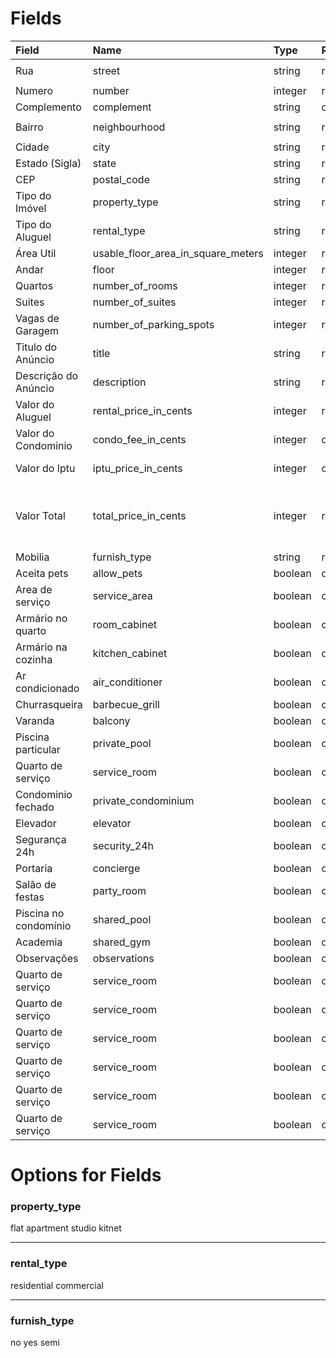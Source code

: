 # Fields

| Field                 | Name                               | Type    | Rules    | Example                                                        |
| :-------------------- | :--------------------------------- | :------ | :------- | :------------------------------------------------------------- |
| Rua                   | street                             | string  | required | `"Avenida Paulista"`                                           |
| Numero                | number                             | integer | required | `123`                                                          |
| Complemento           | complement                         | string  | optional |                                                                |
| Bairro                | neighbourhood                      | string  | required | `"Jardim Paulista"`                                            |
| Cidade                | city                               | string  | required | `"São Paulo"`                                                  |
| Estado (Sigla)        | state                              | string  | required | `"SP"`                                                         |
| CEP                   | postal_code                        | string  | required | `"12345-000"`                                                  |
| Tipo do Imóvel        | property_type                      | string  | required | `"flat"`                                                       |
| Tipo do Aluguel       | rental_type                        | string  | required | `"residential"`                                                |
| Área Util             | usable_floor_area_in_square_meters | integer | required | `85`                                                           |
| Andar                 | floor                              | integer | required | `3`                                                            |
| Quartos               | number_of_rooms                    | integer | required | `2`                                                            |
| Suites                | number_of_suites                   | integer | required |                                                                |
| Vagas de Garagem      | number_of_parking_spots            | integer | required |                                                                |
| Titulo do Anúncio     | title                              | string  | required |                                                                |
| Descrição do Anúncio  | description                        | string  | required |                                                                |
| Valor do Aluguel      | rental_price_in_cents              | integer | required | `210000` -> R$ 2.100,00                                        |
| Valor do Condominio   | condo_fee_in_cents                 | integer | optional | `50000` -> R$ 500,00                                           |
| Valor do Iptu         | iptu_price_in_cents                | integer | optional | `25000` -> R$ 250,00                                           |
| Valor Total           | total_price_in_cents               | integer | required | `285000`-> R$ 2.850,00 (rental_price + iptu_price + condo_fee) |
| Mobilia               | furnish_type                       | string  | required | `"no"`                                                         |
| Aceita pets           | allow_pets                         | boolean | optional | `true`                                                         |
| Area de serviço       | service_area                       | boolean | optional | `false`                                                        |
| Armário no quarto     | room_cabinet                       | boolean | optional | `false`                                                        |
| Armário na cozinha    | kitchen_cabinet                    | boolean | optional | `false`                                                        |
| Ar condicionado       | air_conditioner                    | boolean | optional | `false`                                                        |
| Churrasqueira         | barbecue_grill                     | boolean | optional | `false`                                                        |
| Varanda               | balcony                            | boolean | optional | `false`                                                        |
| Piscina particular    | private_pool                       | boolean | optional | `false`                                                        |
| Quarto de serviço     | service_room                       | boolean | optional | `false`                                                        |
| Condominio fechado    | private_condominium                | boolean | optional | `false`                                                        |
| Elevador              | elevator                           | boolean | optional | `false`                                                        |
| Segurança 24h         | security_24h                       | boolean | optional | `false`                                                        |
| Portaria              | concierge                          | boolean | optional | `false`                                                        |
| Salão de festas       | party_room                         | boolean | optional | `false`                                                        |
| Piscina no condomínio | shared_pool                        | boolean | optional | `false`                                                        |
| Academia              | shared_gym                         | boolean | optional | `false`                                                        |
| Observações           | observations                       | boolean | optional | `false`                                                        |
| Quarto de serviço     | service_room                       | boolean | optional | `false`                                                        |
| Quarto de serviço     | service_room                       | boolean | optional | `false`                                                        |
| Quarto de serviço     | service_room                       | boolean | optional | `false`                                                        |
| Quarto de serviço     | service_room                       | boolean | optional | `false`                                                        |
| Quarto de serviço     | service_room                       | boolean | optional | `false`                                                        |
| Quarto de serviço     | service_room                       | boolean | optional | `false`                                                        |


# Options for Fields

### property_type
flat apartment studio kitnet

---
### rental_type
residential commercial

---
### furnish_type
no yes semi

